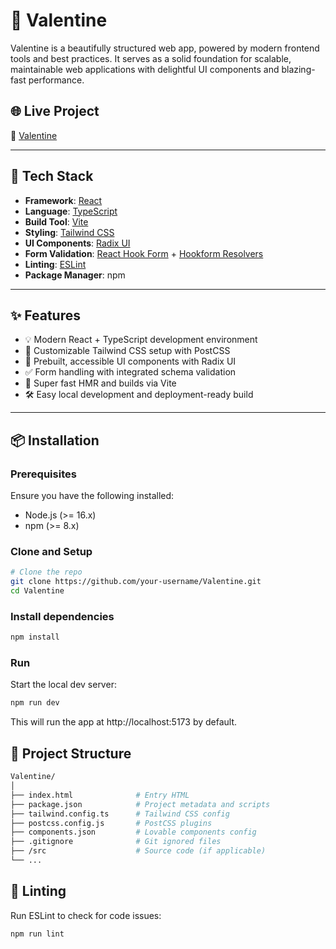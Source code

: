 # 💖 Valentine

Valentine is a beautifully structured web app, powered by modern frontend tools and best practices. It serves as a solid foundation for scalable, maintainable web applications with delightful UI components and blazing-fast performance.

## 🌐 Live Project

🔗 [Valentine](https://lovable.dev/projects/97b8990d-a451-435c-a6ec-3b73b0bdcb8b)

---

## 🧰 Tech Stack

- **Framework**: [React](https://reactjs.org/)
- **Language**: [TypeScript](https://www.typescriptlang.org/)
- **Build Tool**: [Vite](https://vitejs.dev/)
- **Styling**: [Tailwind CSS](https://tailwindcss.com/)
- **UI Components**: [Radix UI](https://www.radix-ui.com/)
- **Form Validation**: [React Hook Form](https://react-hook-form.com/) + [Hookform Resolvers](https://react-hook-form.com/api/useform/#resolver)
- **Linting**: [ESLint](https://eslint.org/)
- **Package Manager**: npm

---

## ✨ Features

- 💡 Modern React + TypeScript development environment
- 🎨 Customizable Tailwind CSS setup with PostCSS
- 🧱 Prebuilt, accessible UI components with Radix UI
- ✅ Form handling with integrated schema validation
- 🚀 Super fast HMR and builds via Vite
- 🛠 Easy local development and deployment-ready build

---

## 📦 Installation

### Prerequisites

Ensure you have the following installed:

- Node.js (>= 16.x)
- npm (>= 8.x)

### Clone and Setup

```bash
# Clone the repo
git clone https://github.com/your-username/Valentine.git
cd Valentine
```
### Install dependencies
```bash
npm install
```
### Run
Start the local dev server:

```bash
npm run dev
```
This will run the app at http://localhost:5173 by default.

## 📁 Project Structure
```bash
Valentine/
│
├── index.html              # Entry HTML
├── package.json            # Project metadata and scripts
├── tailwind.config.ts      # Tailwind CSS config
├── postcss.config.js       # PostCSS plugins
├── components.json         # Lovable components config
├── .gitignore              # Git ignored files
├── /src                    # Source code (if applicable)
└── ...
```
## 🧪 Linting
Run ESLint to check for code issues:

```bash
npm run lint
```
